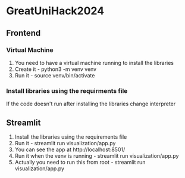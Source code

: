 # GreatUniHack2024

## Frontend

### Virtual Machine

1. You need to have a virtual machine running to install the libraries
2. Create it - python3 -m venv venv
3. Run it - source venv/bin/activate

### Install libraries using the requirments file

If the code doesn't run after installing the libraries change interpreter

## Streamlit

1. Install the libraries using the requirements file
2. Run it - streamlit run visualization/app.py
3. You can see the app at http://localhost:8501/
4. Run it when the venv is running - streamlit run visualization/app.py
5. Actually you need to run this from root - streamlit run visualization/app.py
